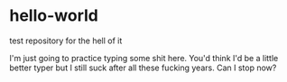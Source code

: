 # hello-world
test repository for the hell of it

I'm just going to practice typing some shit here.  You'd think I'd be a little better typer but I still suck after all these fucking years.  Can I stop now?
